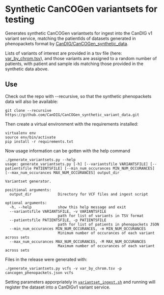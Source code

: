 # Synthetic CanCOGen variantsets for testing

Generates synthetic CanCOGen variantsets for ingest into the CanDIG v1
variant service, matching the patientIds of datasets generated in
phenopackets format by [CanDIG/CanCOGen_synthetic_data](https://github.com/CanDIG/CanCOGen_synthetic_data).

Lists of variants of interest are provided in a tsv file (here: [var_by_chrom.tsv](./var_by_chrom.tsv)),
and those variants are assigned to a random number of patients, with patient and sample ids matching
those provided in the synthetic data above.

## Use

Check out the repo with --recursive, so that the synthetic phenopackets data will also be available:

```
git clone --recursive https://github.com/CanDIG/CanCOGen_synthetic_variant_data.git
```

Then create a virtual environment with the requirements installed:

```
virtualenv env
source env/bin/activate
pip install -r requirements.txt
```

Now usage information can be gotten with the help command

```
./generate_variantsets.py --help
usage: generate_variantsets.py [-h] [--variantsfile VARIANTSFILE] [--patientsfile PATIENTSFILE] [--min_num_occurances MIN_NUM_OCCURANCES] [--max_num_occurances MAX_NUM_OCCURANCES] output_dir

Variantset generator.

positional arguments:
  output_dir            Directory for VCF files and ingest script

optional arguments:
  -h, --help            show this help message and exit
  --variantsfile VARIANTSFILE, -v VARIANTSFILE
                        path for list of variants in TSV format
  --patientsfile PATIENTSFILE, -p PATIENTSFILE
                        path for list of patients in phenopackets JSON
  --min_num_occurances MIN_NUM_OCCURANCES, -m MIN_NUM_OCCURANCES
                        Minimum number of occurances of each variant across sets
  --max_num_occurances MAX_NUM_OCCURANCES, -M MAX_NUM_OCCURANCES
                        Maximum number of occurances of each variant across sets
```

Files in the release were generated with:

```
./generate_variantsets.py vcfs -v var_by_chrom.tsv -p cancogen_phenopackets.json vcfs
```

Setting parameters apporpriately in [`variantset_ingest.sh`](./variantset_ingest.sh) and
running will register the dataset into a CanDIGv1 variant service.
